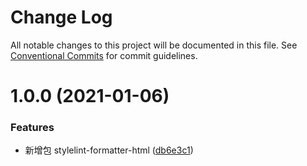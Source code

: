 # Change Log

All notable changes to this project will be documented in this file.
See [Conventional Commits](https://conventionalcommits.org) for commit guidelines.

# 1.0.0 (2021-01-06)


### Features

* 新增包 stylelint-formatter-html ([db6e3c1](https://github.com/shuoshubao/nbfe/commit/db6e3c1))
